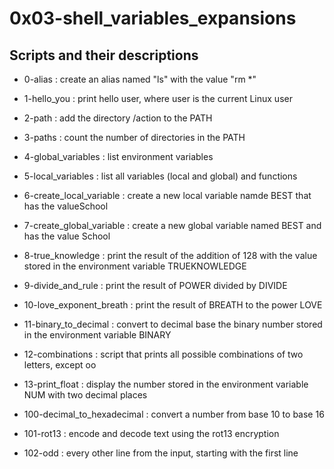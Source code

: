 # 0x03-shell_variables_expansions

## Scripts and their descriptions

* 0-alias : create an alias named "ls" with the value "rm *"

* 1-hello_you : print hello user, where user is the current Linux user

* 2-path : add the directory /action to the PATH

* 3-paths : count the number of directories in the PATH

* 4-global_variables : list environment variables

* 5-local_variables : list all variables (local and global) and functions

* 6-create_local_variable : create a new local variable namde BEST that has the valueSchool

* 7-create_global_variable : create a new global variable named BEST and has the value School

* 8-true_knowledge : print the result of the addition of 128 with the value stored in the environment variable TRUEKNOWLEDGE

* 9-divide_and_rule : print the result of POWER divided by DIVIDE

* 10-love_exponent_breath : print the result of BREATH to the power LOVE

* 11-binary_to_decimal : convert to decimal base the binary number stored in the environment variable BINARY

* 12-combinations : script that prints all possible combinations of two letters, except oo

* 13-print_float : display the number stored in the environment variable NUM with two decimal places

* 100-decimal_to_hexadecimal : convert a number from base 10 to base 16

* 101-rot13 :  encode and decode text using the rot13 encryption

* 102-odd : every other line from the input, starting with the first line

